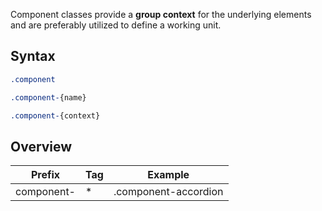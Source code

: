 Component classes provide a **group context** for the underlying elements and are preferably utilized to define a working unit.


Syntax
------

```css
.component
```

```css
.component-{name}
```

```css
.component-{context}
```


Overview
--------

<table>
	<thead>
		<tr>
			<th>Prefix</th>
			<th>Tag</th>
			<th>Example</th>
		</tr>
	</thead>
	<tbody>
		<tr>
			<td>component-</td>
			<td>*</td>
			<td>.component-accordion</td>
		</tr>
	</tbody>
</table>
